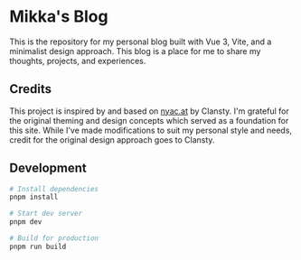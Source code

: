 # Mikka's Blog

This is the repository for my personal blog built with Vue 3, Vite, and a minimalist design approach.
This blog is a place for me to share my thoughts, projects, and experiences.

## Credits

This project is inspired by and based on [nyac.at](https://github.com/clansty/nyac.at) by Clansty. I'm grateful for the original theming and design concepts which served as a foundation for this site. While I've made modifications to suit my personal style and needs, credit for the original design approach goes to Clansty.

## Development

```bash
# Install dependencies
pnpm install

# Start dev server
pnpm dev

# Build for production
pnpm run build
```
